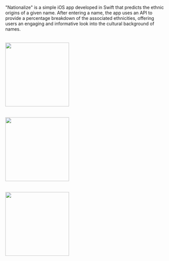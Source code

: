 "Nationalize" is a simple iOS app developed in Swift that predicts the ethnic origins of a given name. 
After entering a name, the app uses an API to provide a percentage breakdown of the associated ethnicities, offering users an engaging and informative look into the cultural background of names.
<br/> <br/> <br/>
<img src= "https://github.com/user-attachments/assets/ff380d8d-bd3a-4ca8-b2bb-1a84cd018056" width="200">
<br/> <br/> <br/>
<img src= "https://github.com/user-attachments/assets/cf50e0c1-f440-4198-9ac3-98f438560ea4" width="200">
<br/> <br/> <br/>
<img src= "https://github.com/user-attachments/assets/7188399e-b95c-451e-9965-00ba747e0425" width="200">
